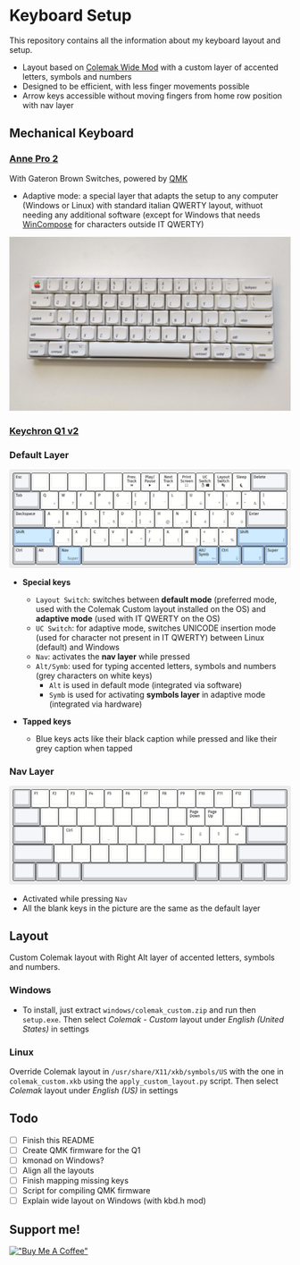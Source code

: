 # Keyboard Setup
This repository contains all the information about my keyboard layout and setup.

* Layout based on [Colemak Wide Mod](https://colemakmods.github.io/ergonomic-mods/wide.html) with a custom layer of accented letters, symbols and numbers
* Designed to be efficient, with less finger movements possible
* Arrow keys accessible without moving fingers from home row position with nav layer

## Mechanical Keyboard
### [Anne Pro 2](https://www.annepro.net/products/anne-pro-2) 
With Gateron Brown Switches, powered by [QMK](https://docs.qmk.fm/)
* Adaptive mode: a special layer that adapts the setup to any computer (Windows or Linux) with standard italian QWERTY layout, withuot needing any additional software (except for Windows that needs [WinCompose](https://github.com/samhocevar/wincompose) for characters outside IT QWERTY)

![anne pro 2](anne_pro2/photo.jpg)

### [Keychron Q1 v2](https://www.keychron.com/products/keychron-q1)


### Default Layer
![base layer](keyboard_layout_editor/default_layer.png)
* **Special keys**
  * `Layout Switch`: switches between **default mode** (preferred mode, used with the Colemak Custom layout installed on the OS) and **adaptive mode** (used with IT QWERTY on the OS)
  * `UC Switch`: for adaptive mode, switches UNICODE insertion mode (used for character not present in IT QWERTY) between Linux (default) and Windows
  * `Nav`: activates the **nav layer** while pressed
  * `Alt/Symb`: used for typing accented letters, symbols and numbers (grey characters on white keys)
    * `Alt` is used in default mode (integrated via software)
    * `Symb` is used for activating **symbols layer** in adaptive mode (integrated via hardware)

* **Tapped keys**
  * Blue keys acts like their black caption while pressed and like their grey caption when tapped

### Nav Layer
![nav layer](keyboard_layout_editor/nav_layer.png)
* Activated while pressing `Nav`
* All the blank keys in the picture are the same as the default layer

## Layout
Custom Colemak layout with Right Alt layer of accented letters, symbols and numbers.

### Windows
- To install, just extract `windows/colemak_custom.zip` and run then `setup.exe`. Then select *Colemak - Custom* layout under *English (United States)* in settings

### Linux
Override Colemak layout in `/usr/share/X11/xkb/symbols/US` with the one in `colemak_custom.xkb` using the `apply_custom_layout.py` script. Then select *Colemak* layout under *English (US)* in settings

## Todo
- [ ] Finish this README
- [ ] Create QMK firmware for the Q1
- [ ] kmonad on Windows?
- [ ] Align all the layouts
- [ ] Finish mapping missing keys
- [ ] Script for compiling QMK firmware
- [ ] Explain wide layout on Windows (with kbd.h mod)

## Support me!
[!["Buy Me A Coffee"](https://www.buymeacoffee.com/assets/img/custom_images/orange_img.png)](https://www.buymeacoffee.com/damix)